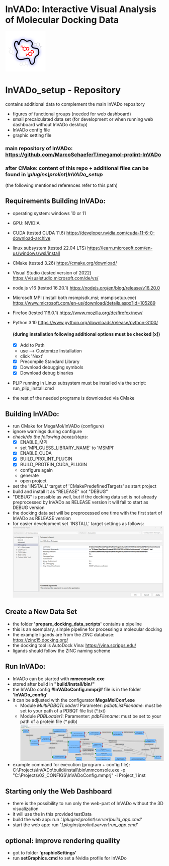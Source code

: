 # InVADo: Interactive Visual Analysis of Molecular Docking Data

![](InVADo.png)

# InVADo_setup - Repository

contains additional data to complement the main InVADo repository

- figures of functional groups (needed for web dashboard)
- small precalculated data set (for development or when running web dashboard without InVADo desktop)
- InVADo config file
- graphic setting file
<!-- - the **Checkmol/Matchmol** program for determining functional groups (GNU General Public License)
- **geckodriver** for controling the web-dashboard (Mozilla Public License)
- **nvidiaProfileInspector** used for optional setting of better graphics (MIT license)-->

### main repository of InVADo: https://github.com/MarcoSchaeferT/megamol-prolint-InVADo

### after CMake: content of this repo + additional files can be found in _\plugins\prolint\InVADo_setup_

(the following mentioned references refer to this path)

## Requirements Building InVADo:

- operating system: windows 10 or 11
- GPU: NVIDIA
- CUDA (tested CUDA 11.6) https://developer.nvidia.com/cuda-11-6-0-download-archive
- linux subsystem (tested 22.04 LTS) https://learn.microsoft.com/en-us/windows/wsl/install
- CMake (tested 3.26) https://cmake.org/download/
- Visual Studio (tested version of 2022) https://visualstudio.microsoft.com/de/vs/
- node.js v16 (tested 16.20.1) https://nodejs.org/en/blog/release/v16.20.0
- Microsoft MPI (install both msmpisdk.msi; msmpisetup.exe) https://www.microsoft.com/en-us/download/details.aspx?id=105289
- Firefox (tested 116.0.1) https://www.mozilla.org/de/firefox/new/
- Python 3.10 https://www.python.org/downloads/release/python-3100/

  #### (during installation following additional options must be checked [x])

  - [x] Add to Path
  - use --> Customize Installation
  - click 'Next'
  - [x] Precompile Standard Library
  - [x] Download debugging symbols
  - [x] Download debug binaries

- PLIP running in Linux subsystem must be installed via the script: run_plip_install.cmd
- the rest of the needed programs is downloaded via CMake

## Building InVADo:

- run CMake for MegaMol/InVADo (configure)
- ignore warnings during configure
- _check/do the following boxes/steps:_
  - [x] ENABLE_MPI
  - set 'MPI_GUESS_LIBRARY_NAME' to 'MSMPI'
  - [x] ENABLE_CUDA
  - [x] BUILD_PROLINT_PLUGIN
  - [x] BUILD_PROTEIN_CUDA_PLUGIN
  - configure again
  - generate
  - open project
- set the 'INSTALL' target of 'CMakePredefinedTargets' as start project
- build and install it as "RELEASE" not "DEBUG"
- "DEBUG" is possible as well, but if the docking data set is not already preprocessed by InVADo as RELEASE version it will fail to start as DEBUG version
- the docking data set will be preprocessed one time with the first start of InVADo as RELEASE version
- for easier development set 'INSTALL' target settings as follows:
  ![](visual_studio_config.png)

## Create a New Data Set

- the folder **'prepare_docking_data_scripts'** contains a pipeline
- this is an exemplary, simple pipeline for processing a molecular docking
- the example ligands are from the ZINC database: https://zinc15.docking.org/
- the docking tool is AutoDock Vina: https://vina.scripps.edu/
- ligands should follow the ZINC naming scheme

## Run InVADo:

- InVADo can be started with **mmconsole.exe**
- stored after build in **"build/install/bin/"**
- the InVADo config **#InVADoConfig.mmprj#** file is in the folder **'InVADo_config'**
- it can be adjusted with the configurator **MegaMolConf.exe**
  - Module _MultiPDBQTLoader1_ Parameter: _pdbqtListFilename_: must be set to your path of a PDBQT file list (\*.txt)
  - Module _PDBLoader1_: Paramenter: _pdbFilename_: must be set to your path of a protein file (\*.pdb)
    ![](config.png)
- example command for execution (program + config file): C:\Projects\InVADo\build\install\bin\mmconsole.exe -p "C:\Projects\02_CONFIGS\InVADoConfig.mmprj" -i Project_1 inst

## Starting only the Web Dashboard

- there is the possibility to run only the web-part of InVADo without the 3D visualization
- it will use the in this provided testData
- build the web app: run _'.\plugins\prolint\server\build_app.cmd'_
- start the web app: run _'.\plugins\prolint\server\run_app.cmd'_

## optional: improve rendering quaility

- got to folder **'graphicSettings'**
- run **setGraphics.cmd** to set a Nvidia profile for InVADo
